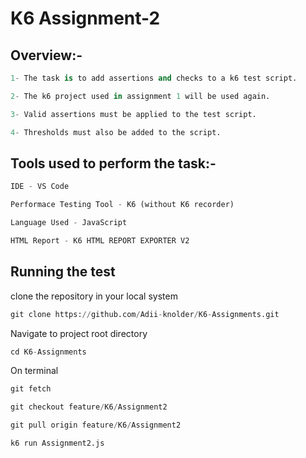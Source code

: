 # K6 Assignment-2

## Overview:-

```python
1- The task is to add assertions and checks to a k6 test script.

2- The k6 project used in assignment 1 will be used again.

3- Valid assertions must be applied to the test script.

4- Thresholds must also be added to the script.
```

## Tools used to perform the task:-

```python
IDE - VS Code

Performace Testing Tool - K6 (without K6 recorder)

Language Used - JavaScript

HTML Report - K6 HTML REPORT EXPORTER V2
```

## Running the test

clone the repository in your local system
```python
git clone https://github.com/Adii-knolder/K6-Assignments.git
```

Navigate to project root directory
```python
cd K6-Assignments
```

On terminal
```python
git fetch

git checkout feature/K6/Assignment2

git pull origin feature/K6/Assignment2

k6 run Assignment2.js
```
